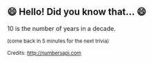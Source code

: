 ## :smile: Hello! Did you know that... :smile:
10 is the number of years in a decade.

<sup>(come back in 5 minutes for the next trivia)</sup>


<sup>Credits: http://numbersapi.com</sup>
